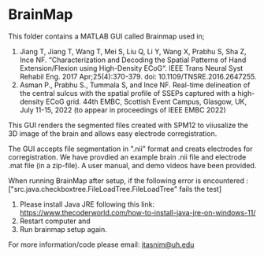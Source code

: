 # BrainMap
This folder contains  a MATLAB GUI called Brainmap used in;
1)  Jiang T, Jiang T, Wang T, Mei S, Liu Q, Li Y, Wang X, Prabhu S, Sha Z, Ince NF. 
“Characterization and Decoding the Spatial Patterns of Hand Extension/Flexion using High-Density ECoG“. IEEE Trans Neural Syst Rehabil Eng. 2017 Apr;25(4):370-379. doi: 10.1109/TNSRE.2016.2647255.
2) Asman P., Prabhu S., Tummala S, and Ince NF. Real-time delineation of the central sulcus with the spatial profile of SSEPs captured with a high-density ECoG grid. 
44th EMBC, Scottish Event Campus, Glasgow, UK, July 11-15, 2022 (to appear in proceedings of IEEE EMBC 2022) 

This GUI renders the segmented files created with SPM12 to viiusalize the 3D image of the brain 
and allows easy electrode corregistration.

The GUI accepts file segmentation in ".nii" format and creats electrodes for corregistration.
 We have provdied an example brain .nii file and electrode .mat file (in a zip-file). 
 A user manual, and demo videos have been provided. 

When running BrainMap after setup, if the following error is encountered : 
["src.java.checkboxtree.FileLoadTree.FileLoadTree" fails the test] 
1) Please install Java JRE following this link: https://www.thecoderworld.com/how-to-install-java-jre-on-windows-11/ 
2) Restart computer and
3) Run brainmap setup again.

For more information/code please email: itasnim@uh.edu
